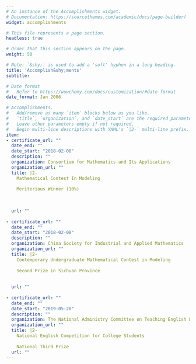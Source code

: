 ```yaml
---
# An instance of the Accomplishments widget.
# Documentation: https://sourcethemes.com/academic/docs/page-builder/
widget: accomplishments

# This file represents a page section.
headless: true

# Order that this section appears on the page.
weight: 50

# Note: `&shy;` is used to add a 'soft' hyphen in a long heading.
title: 'Accomplish&shy;ments'
subtitle:

# Date format
#   Refer to https://wowchemy.com/docs/customization/#date-format
date_format: Jan 2006

# Accomplishments.
#   Add/remove as many `item` blocks below as you like.
#   `title`, `organization`, and `date_start` are the required parameters.
#   Leave other parameters empty if not required.
#   Begin multi-line descriptions with YAML's `|2-` multi-line prefix.
item:
- certificate_url: ""
  date_end: ""
  date_start: "2018-02-08"
  description: ""
  organization: Consortium for Mathematics and Its Applications
  organization_url: ""
  title: |2-
    Mathematical Contest In Modeling
    
    Meriterious Winner (10%)
    
    
    
  url: ""
  
- certificate_url: ""
  date_end: ""
  date_start: "2018-02-08"
  description: ""
  organization: China Society for Industrial and Applied Mathematics
  organization_url: ""
  title: |2-
    Contemporary Undergraduate Mathematical Contest in Modeling
    
    Second Prize in Sichuan Province
    
    
  url: ""
    
- certificate_url: ""
  date_end: ""
  date_start: "2019-05-20"
  description: ""
  organization: The National Administry Committee on Teaching English Language to Majors in Higher Education under The Ministry of Education
  organization_url: ""
  title: |2-
    National English Competition for College Students
    
    National Third Prize
  url: ""
---
```

